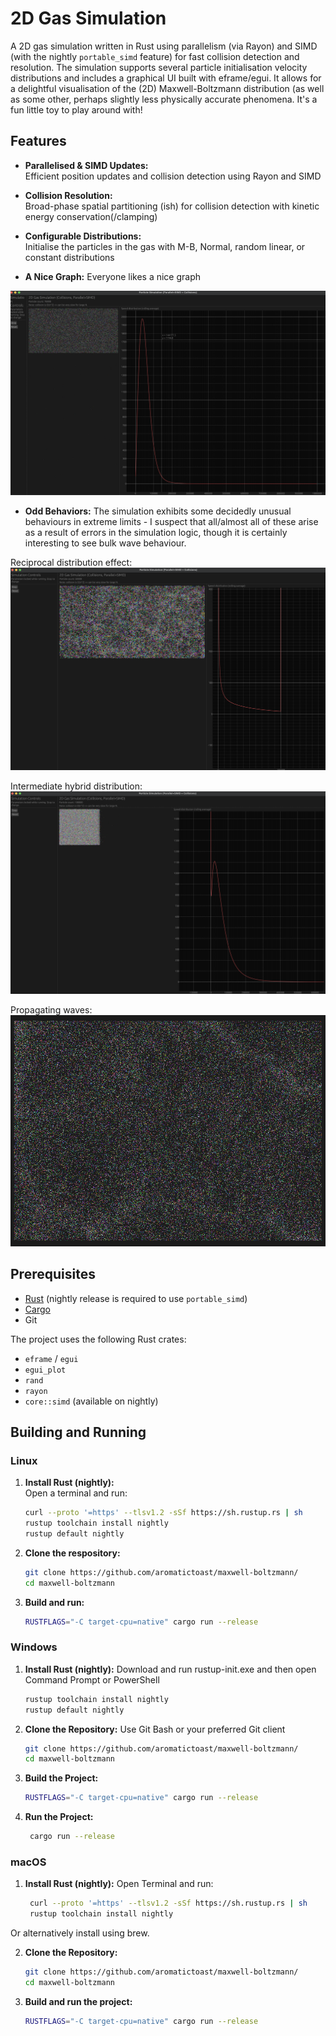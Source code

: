 # 2D Gas Simulation

A 2D gas simulation written in Rust using parallelism (via Rayon) and SIMD (with the nightly `portable_simd` feature) for fast collision detection and resolution. The simulation supports several particle initialisation velocity distributions and includes a graphical UI built with eframe/egui. It allows for a delightful visualisation of the (2D) Maxwell-Boltzmann distribution (as well as some other, perhaps slightly less physically accurate phenomena. It's a fun little toy to play around with!

## Features

- **Parallelised & SIMD Updates:**  
  Efficient position updates and collision detection using Rayon and SIMD

- **Collision Resolution:**  
  Broad-phase spatial partitioning (ish) for collision detection with kinetic energy conservation(/clamping)

- **Configurable Distributions:**  
  Initialise the particles in the gas with M-B, Normal, random linear, or constant distributions

- **A Nice Graph:**
  Everyone likes a nice graph

![alt text](https://github.com/aromatictoast/maxwell-boltzmann/blob/main/images/Pretty%20Graph.png?raw=true)
  

- **Odd Behaviors:**
  The simulation exhibits some decidedly unusual behaviours in extreme limits - I suspect that all/almost all of these arise as a result of errors in the simulation logic, though it is certainly interesting to see bulk wave behaviour.

Reciprocal distribution effect:
![alt text](https://github.com/aromatictoast/maxwell-boltzmann/blob/main/images/Reciprocal_Distribution.png?raw=true)

Intermediate hybrid distribution:
![alt text](https://github.com/aromatictoast/maxwell-boltzmann/blob/main/images/Intermediate%20Distribution.png?raw=true)

Propagating waves:
![alt text](https://github.com/aromatictoast/maxwell-boltzmann/blob/main/images/Propagating%20Waves.png?raw=true)


## Prerequisites

- [Rust](https://www.rust-lang.org/) (nightly release is required to use `portable_simd`)
- [Cargo](https://doc.rust-lang.org/cargo/)
- Git

The project uses the following Rust crates:
- `eframe` / `egui`
- `egui_plot`
- `rand`
- `rayon`
- `core::simd` (available on nightly)

## Building and Running

### Linux

1. **Install Rust (nightly):**  
   Open a terminal and run:
   ```bash
   curl --proto '=https' --tlsv1.2 -sSf https://sh.rustup.rs | sh
   rustup toolchain install nightly
   rustup default nightly
   ```
2. **Clone the respository:**
   ```bash
   git clone https://github.com/aromatictoast/maxwell-boltzmann/
   cd maxwell-boltzmann
   ```
3. **Build and run:**
   ```bash
   RUSTFLAGS="-C target-cpu=native" cargo run --release
   ```

### Windows
1. **Install Rust (nightly):**
  Download and run rustup-init.exe and then open Command Prompt or PowerShell
   ```powershell
   rustup toolchain install nightly
   rustup default nightly
   ```

2. **Clone the Repository:**
  Use Git Bash or your preferred Git client
   ```bash
   git clone https://github.com/aromatictoast/maxwell-boltzmann/
   cd maxwell-boltzmann
   ```

3. **Build the Project:**
   ```bash
   RUSTFLAGS="-C target-cpu=native" cargo run --release
   ```

4. **Run the Project:**
   ```bash
    cargo run --release
    ```
   
### macOS

1.	**Install Rust (nightly):**
   Open Terminal and run:
  	```bash
     curl --proto '=https' --tlsv1.2 -sSf https://sh.rustup.rs | sh
     rustup toolchain install nightly
     ```
   Or alternatively install using brew.

2. **Clone the Repository:**
   ```bash
   git clone https://github.com/aromatictoast/maxwell-boltzmann/
   cd maxwell-boltzmann
   ```

3. **Build and run the project:**
   ```bash
   RUSTFLAGS="-C target-cpu=native" cargo run --release
   ```
